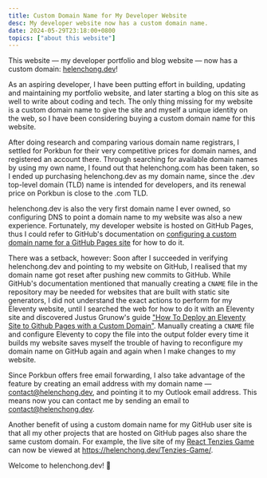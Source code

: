 ```yaml
---
title: Custom Domain Name for My Developer Website
desc: My developer website now has a custom domain name.
date: 2024-05-29T23:18:00+0800
topics: ["about this website"]
---
```


This website — my developer portfolio and blog website — now has a custom domain: [helenchong.dev](https://helenchong.dev/)!

As an aspiring developer, I have been putting effort in building, updating and maintaining my portfolio website, and later starting a blog on this site as well to write about coding and tech. The only thing missing for my website is a custom domain name to give the site and myself a unique identity on the web, so I have been considering buying a custom domain name for this website.

After doing research and comparing various domain name registrars, I settled for Porkbun for their very competitive prices for domain names, and registered an account there. Through searching for available domain names by using my own name, I found out that helenchong.com has been taken, so I ended up purchasing helenchong.dev as my domain name, since the .dev top-level domain (TLD) name is intended for developers, and its renewal price on Porkbun is close to the .com TLD.

helenchong.dev is also the very first domain name I ever owned, so configuring DNS to point a domain name to my website was also a new experience. Fortunately, my developer website is hosted on GitHub Pages, thus I could refer to GitHub's documentation on [configuring a custom domain name for a GitHub Pages site](https://docs.github.com/en/pages/configuring-a-custom-domain-for-your-github-pages-site) for how to do it.

There was a setback, however: Soon after I succeeded in verifying helenchong.dev and pointing to my website on GitHub, I realised that my domain name got reset after pushing new commits to GitHub. While GitHub's documentation mentioned that manually creating a `CNAME` file in the repository may be needed for websites that are built with static site generators, I did not understand the exact actions to perform for my Eleventy website, until I searched the web for how to do it with an Eleventy site and discovered Justus Grunow's guide ["How To Deploy an Eleventy Site to Github Pages with a Custom Domain"](https://www.justus.ws/tech/deploying-eleventy-to-github-pages/). Manually creating a `CNAME` file and configure Eleventy to copy the file into the output folder every time it builds my website saves myself the trouble of having to reconfigure my domain name on GitHub again and again when I make changes to my website.

Since Porkbun offers free email forwarding, I also take advantage of the feature by creating an email address with my domain name — contact@helenchong.dev, and pointing it to my Outlook email address. This means now you can contact me by sending an email to contact@helenchong.dev.

Another benefit of using a custom domain name for my GitHub user site is that all my other projects that are hosted on GitHub pages also share the same custom domain. For example, the live site of my [React Tenzies Game](https://github.com/helenclx/Tenzies-Game) can now be viewed at https://helenchong.dev/Tenzies-Game/.

Welcome to helenchong.dev! 🥳
